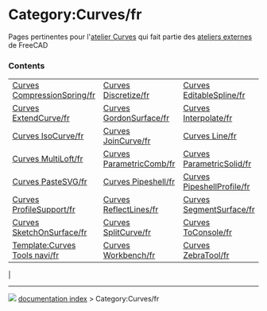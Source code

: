 # Category:Curves/fr
Pages pertinentes pour l\'[atelier Curves](Curves_Workbench/fr.md) qui fait partie des [ateliers externes](external_workbench.md) de FreeCAD

### Contents

|     |     |     |
| --- | --- | --- |
| [Curves CompressionSpring/fr](Curves_CompressionSpring/fr.md) | [Curves Discretize/fr](Curves_Discretize/fr.md) | [Curves EditableSpline/fr](Curves_EditableSpline/fr.md) |
| [Curves ExtendCurve/fr](Curves_ExtendCurve/fr.md) | [Curves GordonSurface/fr](Curves_GordonSurface/fr.md) | [Curves Interpolate/fr](Curves_Interpolate/fr.md) |
| [Curves IsoCurve/fr](Curves_IsoCurve/fr.md) | [Curves JoinCurve/fr](Curves_JoinCurve/fr.md) | [Curves Line/fr](Curves_Line/fr.md) |
| [Curves MultiLoft/fr](Curves_MultiLoft/fr.md) | [Curves ParametricComb/fr](Curves_ParametricComb/fr.md) | [Curves ParametricSolid/fr](Curves_ParametricSolid/fr.md) |
| [Curves PasteSVG/fr](Curves_PasteSVG/fr.md) | [Curves Pipeshell/fr](Curves_Pipeshell/fr.md) | [Curves PipeshellProfile/fr](Curves_PipeshellProfile/fr.md) |
| [Curves ProfileSupport/fr](Curves_ProfileSupport/fr.md) | [Curves ReflectLines/fr](Curves_ReflectLines/fr.md) | [Curves SegmentSurface/fr](Curves_SegmentSurface/fr.md) |
| [Curves SketchOnSurface/fr](Curves_SketchOnSurface/fr.md) | [Curves SplitCurve/fr](Curves_SplitCurve/fr.md) | [Curves ToConsole/fr](Curves_ToConsole/fr.md) |
| [Template:Curves Tools navi/fr](Template_Curves_Tools_navi/fr.md) | [Curves Workbench/fr](Curves_Workbench/fr.md) | [Curves ZebraTool/fr](Curves_ZebraTool/fr.md) |
|



---
![](images/Right_arrow.png) [documentation index](../README.md) > Category:Curves/fr
